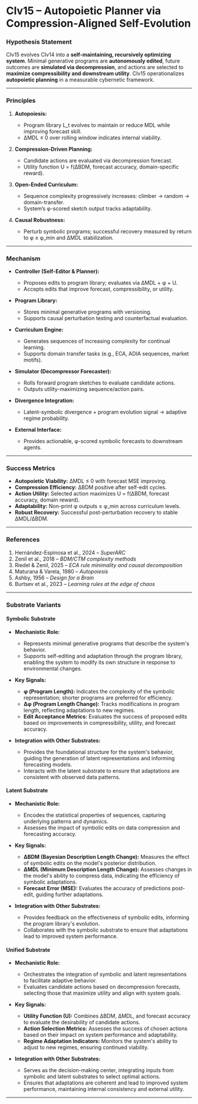 # **CIv15 – Autopoietic Planner via Compression‑Aligned Self‑Evolution**

### **Hypothesis Statement**

CIv15 evolves CIv14 into a **self-maintaining, recursively optimizing system**. Minimal generative programs are **autonomously edited**, future outcomes are **simulated via decompression**, and actions are selected to **maximize compressibility and downstream utility**. CIv15 operationalizes **autopoietic planning** in a measurable cybernetic framework.

---

### **Principles**

1. **Autopoiesis:**

   * Program library L\_t evolves to maintain or reduce MDL while improving forecast skill.
   * ΔMDL ≤ 0 over rolling window indicates internal viability.

2. **Compression-Driven Planning:**

   * Candidate actions are evaluated via decompression forecast.
   * Utility function U = f(ΔBDM, forecast accuracy, domain-specific reward).

3. **Open-Ended Curriculum:**

   * Sequence complexity progressively increases: climber → random → domain-transfer.
   * System’s φ-scored sketch output tracks adaptability.

4. **Causal Robustness:**

   * Perturb symbolic programs; successful recovery measured by return to φ ≥ φ\_min and ΔMDL stabilization.

---

### **Mechanism**

* **Controller (Self-Editor & Planner):**

  * Proposes edits to program library; evaluates via ΔMDL + φ + U.
  * Accepts edits that improve forecast, compressibility, or utility.

* **Program Library:**

  * Stores minimal generative programs with versioning.
  * Supports causal perturbation testing and counterfactual evaluation.

* **Curriculum Engine:**

  * Generates sequences of increasing complexity for continual learning.
  * Supports domain transfer tasks (e.g., ECA, ADIA sequences, market motifs).

* **Simulator (Decompressor Forecaster):**

  * Rolls forward program sketches to evaluate candidate actions.
  * Outputs utility-maximizing sequence/action pairs.

* **Divergence Integration:**

  * Latent-symbolic divergence + program evolution signal → adaptive regime probability.

* **External Interface:**

  * Provides actionable, φ-scored symbolic forecasts to downstream agents.

---

### **Success Metrics**

* **Autopoietic Viability:** ΔMDL ≤ 0 with forecast MSE improving.
* **Compression Efficiency:** ΔBDM positive after self-edit cycles.
* **Action Utility:** Selected action maximizes U = f(ΔBDM, forecast accuracy, domain reward).
* **Adaptability:** Non-print φ outputs ≥ φ\_min across curriculum levels.
* **Robust Recovery:** Successful post-perturbation recovery to stable ΔMDL/ΔBDM.

---

### **References**

1. Hernández-Espinosa et al., 2024 – *SuperARC*
2. Zenil et al., 2018 – *BDM/CTM complexity methods*
3. Riedel & Zenil, 2025 – *ECA rule minimality and causal decomposition*
4. Maturana & Varela, 1980 – *Autopoiesis*
5. Ashby, 1956 – *Design for a Brain*
6. Burtsev et al., 2023 – *Learning rules at the edge of chaos*

---

### **Substrate Variants**

#### **Symbolic Substrate**

* **Mechanistic Role:**

  * Represents minimal generative programs that describe the system's behavior.
  * Supports self-editing and adaptation through the program library, enabling the system to modify its own structure in response to environmental changes.
* **Key Signals:**

  * **φ (Program Length):** Indicates the complexity of the symbolic representation; shorter programs are preferred for efficiency.
  * **Δφ (Program Length Change):** Tracks modifications in program length, reflecting adaptations to new regimes.
  * **Edit Acceptance Metrics:** Evaluates the success of proposed edits based on improvements in compressibility, utility, and forecast accuracy.
* **Integration with Other Substrates:**

  * Provides the foundational structure for the system's behavior, guiding the generation of latent representations and informing forecasting models.
  * Interacts with the latent substrate to ensure that adaptations are consistent with observed data patterns.

#### **Latent Substrate**

* **Mechanistic Role:**

  * Encodes the statistical properties of sequences, capturing underlying patterns and dynamics.
  * Assesses the impact of symbolic edits on data compression and forecasting accuracy.
* **Key Signals:**

  * **ΔBDM (Bayesian Description Length Change):** Measures the effect of symbolic edits on the model's posterior distribution.
  * **ΔMDL (Minimum Description Length Change):** Assesses changes in the model's ability to compress data, indicating the efficiency of symbolic adaptations.
  * **Forecast Error (MSE):** Evaluates the accuracy of predictions post-edit, guiding further adaptations.
* **Integration with Other Substrates:**

  * Provides feedback on the effectiveness of symbolic edits, informing the program library's evolution.
  * Collaborates with the symbolic substrate to ensure that adaptations lead to improved system performance.

#### **Unified Substrate**

* **Mechanistic Role:**

  * Orchestrates the integration of symbolic and latent representations to facilitate adaptive behavior.
  * Evaluates candidate actions based on decompression forecasts, selecting those that maximize utility and align with system goals.
* **Key Signals:**

  * **Utility Function (U):** Combines ΔBDM, ΔMDL, and forecast accuracy to evaluate the desirability of candidate actions.
  * **Action Selection Metrics:** Assesses the success of chosen actions based on their impact on system performance and adaptability.
  * **Regime Adaptation Indicators:** Monitors the system's ability to adjust to new regimes, ensuring continued viability.
* **Integration with Other Substrates:**

  * Serves as the decision-making center, integrating inputs from symbolic and latent substrates to select optimal actions.
  * Ensures that adaptations are coherent and lead to improved system performance, maintaining internal consistency and external utility.

---





